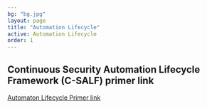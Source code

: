 ```yaml
---
bg: "bg.jpg"
layout: page
title: "Automation Lifecycle"
active: Automation Lifecycle
order: 1
---
```

## Continuous Security Automation Lifecycle Framework (C-SALF) primer link
[Automaton Lifecycle Primer link](https://sway.office.com/C9qrcn0b8o5f2W7d) 
